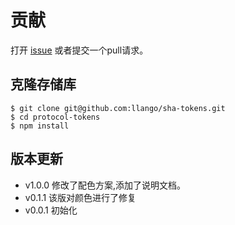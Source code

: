 # 贡献

打开 [issue](https://github.com/llango/sha-tokens/issues/new) 或者提交一个pull请求。

## 克隆存储库

```
$ git clone git@github.com:llango/sha-tokens.git
$ cd protocol-tokens
$ npm install

```

## 版本更新

+ v1.0.0 修改了配色方案,添加了说明文档。
+ v0.1.1 该版对颜色进行了修复
+ v0.0.1 初始化


